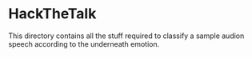 # HackTheTalk
This directory contains all the stuff required to classify a sample audion speech according to the underneath emotion.
